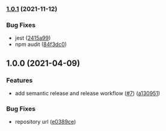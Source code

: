 ### [1.0.1](https://github.com/rpidanny/github-actions-typescript-template/compare/v1.0.0...v1.0.1) (2021-11-12)


### Bug Fixes

* jest ([2415a99](https://github.com/rpidanny/github-actions-typescript-template/commit/2415a9937fbcc85399f34a424887a4fc14a21794))
* npm audit ([84f3dc0](https://github.com/rpidanny/github-actions-typescript-template/commit/84f3dc0b1c743ac94ffe8311dab9967c9c307ee5))

## 1.0.0 (2021-04-09)


### Features

* add semantic release and release workflow ([#7](https://github.com/rpidanny/github-actions-typescript-template/issues/7)) ([a130951](https://github.com/rpidanny/github-actions-typescript-template/commit/a130951a259172150ff2477b4a16226d53bb510f))


### Bug Fixes

* repository url ([e0389ce](https://github.com/rpidanny/github-actions-typescript-template/commit/e0389ceb1e4a34a001a1724c0293a197bb6640a5))
